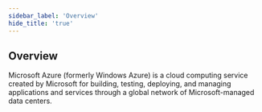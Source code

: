 ```yaml
---
sidebar_label: 'Overview'
hide_title: 'true'
---
```


## Overview

Microsoft Azure (formerly Windows Azure) is a cloud computing service created by Microsoft for building, testing, deploying, and managing applications and services through a global network of Microsoft-managed data centers.

